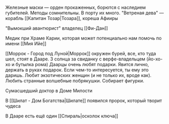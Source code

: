 Железные маски — орден прокаженных, борются с наследием губителей. Методы сомнительны. В порту их много. 
"Ветреная дева" — корабль [[Капитан Тозар|Тозара]], кореша Афииры

"Вымокший авантюрист" владелец [[Фи-Дан]] 

Медик при Храме Карии, которая может потенциально нам помочь по имени [[Мия Ийе]] 

[[Моррок - Город под Луной|Моррок]] окружен бурей, все, кто туда шел, стоят в Дааре.
3 солнца за свиданку с верфе-владельцем (йо-хо-хо и бутылка рома)
Даарцы очень любят подарки. Явится лично, держать в руках подарок. Если чем-то интересуется, ты ему это даришь. Любит экзотических женщин (и не только их, вроде как). Любить странные волшебные побрякушки. Собирает фигурки.

Сумасшедший доктор в Доме Милости

В [[Шилат - Дом Богатства|Шилате]] появился пророк, который творит чудеса

В Дааре есть ещё один [[Спираль|осколок ключа]] 

